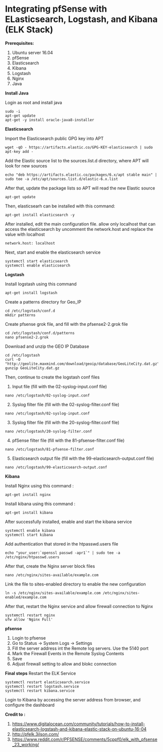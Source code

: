 # Integrating pfSense with ELasticsearch, Logstash, and Kibana (ELK Stack)

**Prerequisites:**
1. Ubuntu server 16.04
2. pfSense
3. Elasticsearch
4. Kibana 
5. Logstash
6. Nginx
7. Java

**Install Java**

Login as root and install java
```
sudo -i
apt-get update
apt-get -y install oracle-java8-installer
```

**Elasticsearch**

Import the Elasticsearch public GPG key into APT
```
wget -qO - https://artifacts.elastic.co/GPG-KEY-elasticsearch | sudo apt-key add -
```
Add the Elastic source list to the sources.list.d directory, where APT will look for new sources
```
echo "deb https://artifacts.elastic.co/packages/6.x/apt stable main" | sudo tee -a /etc/apt/sources.list.d/elastic-6.x.list
```
After that, update the package lists so APT will read the new Elastic source
```
apt-get update
```
Then, elasticsearh can be installed with this command:
```
apt-get install elasticsearch -y
```
After installed, edit the main configuration file. allow only localhost that can access the elasticsearch by uncomment the network.host and replace the value with localhost
```
network.host: localhost
```
Next, start and enable the elasticsearch service
```
systemctl start elasticsearch
systemctl enable elasticsearch
```
**Logstash**

Install logstash using this command
```
apt-get install logstash
```
Create a patterns directory for Geo_IP
```
cd /etc/logstash/conf.d
mkdir patterns
```
Create pfsense grok file, and fill with the pfsense2-2.grok file
```
cd /etc/logstash/conf.d/patterns
nano pfsense2-2.grok
```
Download and unzip the GEO IP Database
```
cd /etc/logstash
curl -O "http://geolite.maxmind.com/download/geoip/database/GeoLiteCity.dat.gz"
gunzip GeoLiteCity.dat.gz
```
Then, continue to create the logstash conf files
1. Input file (fill with the 02-syslog-input.conf file)
```
nano /etc/logstash/02-syslog-input.conf
```
2. Syslog filter file (fill with the 02-syslog-filter.conf file)
```
nano /etc/logstash/02-syslog-input.conf
```
3. Syslog filter file (fill with the 20-syslog-filter.conf file)
```
nano /etc/logstash/20-syslog-filter.conf
```
4. pfSense filter file (fill with the 81-pfsense-filter.conf file)
```
nano /etc/logstash/81-pfsense-filter.conf
```
5. Elasticsearch output file (fill with the 99-elasticsearch-output.conf file)
```
nano /etc/logstash/99-elasticsearch-output.conf
```

**Kibana**

Install Nginx using this command :
```
apt-get install nginx
```
Install kibana using this command :
```
apt-get install kibana
```
After successfully installed, enable and start the kibana service
```
systemctl enable kibana
systemctl start kibana
```
Add authentication that stored in the htpasswd.users file
```
echo "your_user:`openssl passwd -apr1`" | sudo tee -a /etc/nginx/htpasswd.users
```
After that, create the Nginx server block files
```
nano /etc/nginx/sites-available/example.com
```
Link the file to sites-enabled directory to enable the new configuration
```
ln -s /etc/nginx/sites-available/example.com /etc/nginx/sites-enabled/example.com
```
After that, restart the Nginx service and allow firewall connection to Nginx
```
systemctl restart nginx
ufw allow 'Nginx Full'
```

**pfsense**

1. Login to pfsense
2. Go to Status -> System Logs -> Settings
3. Fill the server address int the Remote log servers. Use the 5140 port
4. Mark the Firewall Events in the Remote Syslog Contents
5. Save
6. Adjust firewall setting to allow and blokc connection

**Final steps**
Restart the ELK Service
```
systemctl restart elasticsearch.service
systemctl restart logstash.service
systemctl restart kibana.service
```
Login to Kibana by accessing the server address from browser, and configure the dashboard

**Credit to :**
1. https://www.digitalocean.com/community/tutorials/how-to-install-elasticsearch-logstash-and-kibana-elastic-stack-on-ubuntu-16-04
2. http://pfelk.3ilson.com/
3. https://www.reddit.com/r/PFSENSE/comments/5cppf0/elk_with_pfsense_23_working/